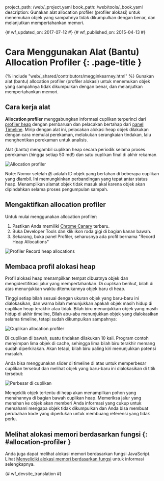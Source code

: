project_path: /web/_project.yaml
book_path: /web/tools/_book.yaml
description: Gunakan alat allocation profiler (profiler alokasi) untuk menemukan objek yang sampahnya tidak dikumpulkan dengan benar, dan melanjutkan mempertahankan memori.

{# wf_updated_on: 2017-07-12 #}
{# wf_published_on: 2015-04-13 #}

# Cara Menggunakan Alat (Bantu) Allocation Profiler {: .page-title }

{% include "web/_shared/contributors/megginkearney.html" %}
Gunakan alat (bantu) allocation profiler (profiler alokasi) untuk menemukan objek yang sampahnya tidak dikumpulkan dengan benar, dan melanjutkan mempertahankan memori.


## Cara kerja alat

**Allocation profiler** menggabungkan informasi cuplikan terperinci dari
[profiler heap](/web/tools/chrome-devtools/profile/memory-problems/heap-snapshots)
dengan pembaruan dan pelacakan bertahap dari
[panel Timeline](/web/tools/chrome-devtools/profile/evaluate-performance/timeline-tool).
Mirip dengan alat ini, pelacakan alokasi heap objek dilakukan dengan cara memulai perekaman,
melakukan serangkaian tindakan, lalu menghentikan perekaman untuk analisis.

Alat (bantu) mengambil cuplikan heap secara periodik selama proses perekaman (hingga setiap 50 md!) dan satu cuplikan final di akhir rekaman.

![Allocation profiler](imgs/object-tracker.png)

Note: Nomor setelah @ adalah ID objek yang bertahan di beberapa cuplikan yang diambil. Ini memungkinkan perbandingan yang tepat antar status heap. Menampilkan alamat objek tidak masuk akal karena objek akan dipindahkan selama proses pengumpulan sampah.

## Mengaktifkan allocation profiler

Untuk mulai menggunakan allocation profiler:

1. Pastikan Anda memiliki [Chrome Canary](https://www.google.com/intl/en/chrome/browser/canary.html) terbaru.
2. Buka Developer Tools dan klik ikon roda gigi di bagian kanan bawah.
3. Sekarang, buka panel Profiler, seharusnya ada profil bernama "Record Heap Allocations"

![Profiler Record heap allocations](imgs/record-heap.png)

## Membaca profil alokasi heap

Profil alokasi heap menampilkan tempat dibuatnya objek dan mengidentifikasi jalur yang mempertahankan.
Di cuplikan berikut, bilah di atas menunjukkan waktu ditemukannya objek baru di heap.

Tinggi setiap bilah sesuai dengan ukuran objek yang baru-baru ini dialokasikan,
dan warna bilah menunjukkan apakah objek masih hidup di cuplikan heap terakhir atau tidak.
Bilah biru menunjukkan objek yang masih hidup di akhir timeline,
Bilah abu-abu menunjukkan objek yang dialokasikan selama timeline,
tetapi sudah dikumpulkan sampahnya:

![Cuplikan allocation profiler](imgs/collected.png)

Di cuplikan di bawah, suatu tindakan dilakukan 10 kali.
Program contoh menyimpan lima objek di cache, sehingga lima bilah biru terakhir memang sudah diperkirakan.
Akan tetapi, bilah biru paling kiri menunjukkan potensi masalah.

Anda bisa menggunakan slider di timeline di atas untuk memperbesar cuplikan tersebut
dan melihat objek yang baru-baru ini dialokasikan di titik tersebut:

![Perbesar di cuplikan](imgs/sliders.png)

Mengeklik objek tertentu di heap akan menampilkan pohon yang menahannya di bagian bawah cuplikan heap. Memeriksa jalur yang menahan ke objek akan memberi Anda informasi yang cukup untuk memahami mengapa objek tidak dikumpulkan dan Anda bisa membuat perubahan kode yang diperlukan untuk membuang referensi yang tidak perlu.

## Melihat alokasi memori berdasarkan fungsi {: #allocation-profiler }

Anda juga dapat melihat alokasi memori berdasarkan fungsi JavaScript. Lihat
[Menyelidiki alokasi memori berdasarkan fungsi](index#allocation-profile) untuk
informasi selengkapnya.


{# wf_devsite_translation #}
